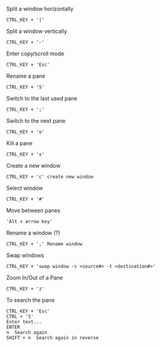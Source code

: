 Split a window horizontally

`CTRL_KEY + '|'`

Split a window vertically

`CTRL_KEY + '-'`

Enter copy/scroll mode

`CTRL_KEY + 'Esc'`

Rename a pane

`CTRL_KEY + 'S'`

Switch to the last used pane

`CTRL_KEY + ';'`

Switch to the next pane

`CTRL_KEY + 'o'`

Kill a pane

`CTRL_KEY + 'x'`

Create a new window

`CTRL_KEY + 'c' create new window`

Select window

`CTRL_KEY + '#'`

Move between panes

`'Alt + arrow key'`

Rename a window (?)

`CTRL_KEY + ',' Rename window`

Swap windows

`CTRL_KEY + 'swap window -s <source#> -t <destination#>'`

Zoom In/Out of a Pane

`CTRL_KEY + 'z'`

To search the pane

```
CTRL_KEY + 'Esc'
CTRL + 'S'
Enter text...
ENTER
n  Search again
SHIFT + n  Search again in reverse
```